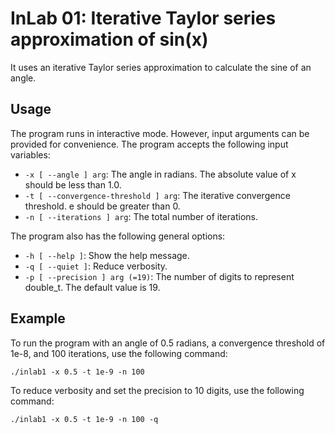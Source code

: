 # InLab 01: Iterative Taylor series approximation of sin(x)

It uses an iterative Taylor series approximation to calculate the sine of an angle.

## Usage
The program runs in interactive mode. However, input arguments can be provided for convenience. 
The program accepts the following input variables:

- `-x [ --angle ] arg`: The angle in radians. The absolute value of x should be less than 1.0.
- `-t [ --convergence-threshold ] arg`: The iterative convergence threshold. e should be greater than 0.
- `-n [ --iterations ] arg`: The total number of iterations.

The program also has the following general options:

- `-h [ --help ]`: Show the help message.
- `-q [ --quiet ]`: Reduce verbosity.
- `-p [ --precision ] arg (=19)`: The number of digits to represent double_t. The default value is 19.

## Example

To run the program with an angle of 0.5 radians, a convergence threshold of 1e-8, and 100 iterations, use the following command:

```
./inlab1 -x 0.5 -t 1e-9 -n 100
```

To reduce verbosity and set the precision to 10 digits, use the following command:

```
./inlab1 -x 0.5 -t 1e-9 -n 100 -q
```
